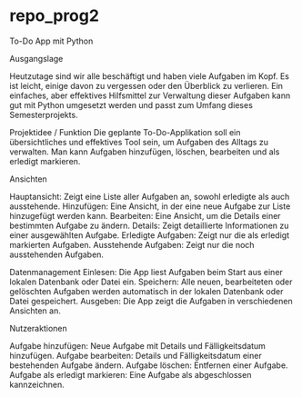 # repo_prog2
To-Do App mit Python

Ausgangslage

Heutzutage sind wir alle beschäftigt und haben viele Aufgaben im Kopf. Es ist leicht, einige davon zu vergessen oder den Überblick zu verlieren. 
Ein einfaches, aber effektives Hilfsmittel zur Verwaltung dieser Aufgaben kann gut mit Python umgesetzt werden und passt zum Umfang dieses Semesterprojekts. 


Projektidee / Funktion
Die geplante To-Do-Applikation soll ein übersichtliches und effektives Tool sein, um Aufgaben des Alltags zu verwalten. 
Man kann Aufgaben hinzufügen, löschen, bearbeiten und als erledigt markieren.

 
Ansichten

Hauptansicht: Zeigt eine Liste aller Aufgaben an, sowohl erledigte als auch ausstehende.
Hinzufügen: Eine Ansicht, in der eine neue Aufgabe zur Liste hinzugefügt werden kann.
Bearbeiten: Eine Ansicht, um die Details einer bestimmten Aufgabe zu ändern.
Details: Zeigt detaillierte Informationen zu einer ausgewählten Aufgabe.
Erledigte Aufgaben: Zeigt nur die als erledigt markierten Aufgaben.
Ausstehende Aufgaben: Zeigt nur die noch ausstehenden Aufgaben.


Datenmanagement
Einlesen: Die App liest Aufgaben beim Start aus einer lokalen Datenbank oder Datei ein.
Speichern: Alle neuen, bearbeiteten oder gelöschten Aufgaben werden automatisch in der lokalen Datenbank oder Datei gespeichert.
Ausgeben: Die App zeigt die Aufgaben in verschiedenen Ansichten an. 


Nutzeraktionen

Aufgabe hinzufügen: Neue Aufgabe mit Details und Fälligkeitsdatum hinzufügen.
Aufgabe bearbeiten: Details und Fälligkeitsdatum einer bestehenden Aufgabe ändern.
Aufgabe löschen: Entfernen einer Aufgabe.
Aufgabe als erledigt markieren: Eine Aufgabe als abgeschlossen kannzeichnen.
